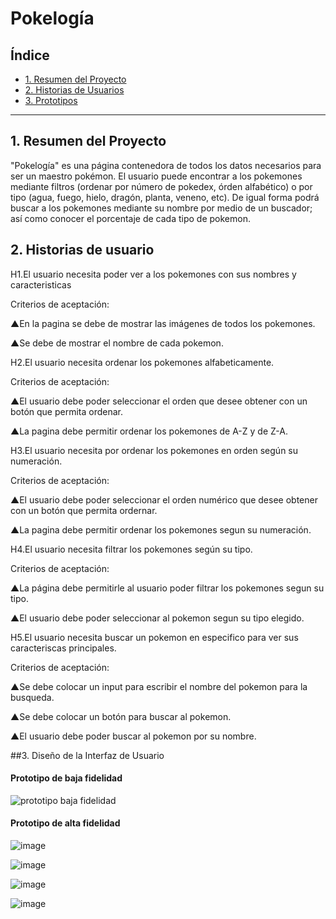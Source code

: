 # Pokelogía

## Índice

* [1. Resumen del Proyecto](#1-resumen-del-proyecto)
* [2. Historias de Usuarios](#2-historias-de-usuario)
* [3. Prototipos](#3-prototipos)

***

## 1. Resumen del Proyecto
"Pokelogía" es una página contenedora de todos los datos necesarios para ser un maestro pokémon. El usuario puede encontrar a los pokemones mediante filtros (ordenar por número de pokedex, órden alfabético) o por tipo (agua, fuego, hielo, dragón, planta, veneno, etc). De igual forma podrá buscar a los pokemones mediante su nombre por medio de un buscador; así como conocer el porcentaje de cada tipo de pokemon.


## 2. Historias de usuario

H1.El usuario necesita poder  ver a los pokemones con sus nombres  y caracteristicas


Criterios de aceptación:

 ▲En la pagina se debe de mostrar las imágenes de todos los pokemones.

 ▲Se debe de mostrar el nombre de cada pokemon.
 
 H2.El usuario necesita ordenar los pokemones alfabeticamente.
 
 Criterios de aceptación:
 
 ▲El usuario debe poder seleccionar el orden que desee obtener con un botón que permita ordenar.
 
 ▲La pagina debe permitir ordenar los pokemones de A-Z y de Z-A.
 
 H3.El usuario necesita por ordenar los pokemones en orden según su numeración. 
 
 Criterios de aceptación:
 
 ▲El usuario debe poder seleccionar el orden numérico que desee obtener con un botón que permita ordernar.
 
 ▲La pagina debe permitir ordenar los pokemones segun su numeración.
 
 H4.El usuario necesita filtrar los pokemones según su tipo. 
 
 Criterios de aceptación:
 
 ▲La página debe permitirle al usuario poder filtrar los pokemones segun su tipo.
 
 ▲El usuario debe poder seleccionar al pokemon segun su tipo elegido.
 
  H5.El usuario necesita buscar un pokemon en especifico para ver sus caracteriscas principales. 
 
 Criterios de aceptación:
 
 ▲Se debe colocar un input para escribir el nombre del pokemon para la busqueda.
 
 ▲Se debe colocar un botón para buscar al pokemon.
 
 ▲El usuario debe poder buscar al pokemon por su nombre.


##3. Diseño de la Interfaz de Usuario

#### Prototipo de baja fidelidad

![prototipo baja fidelidad](https://user-images.githubusercontent.com/105623403/182524922-5c9fdb51-65fa-4d10-9d6c-fcc5ae279c39.jpeg)


#### Prototipo de alta fidelidad

![image](https://user-images.githubusercontent.com/105660261/182526212-cc4a9c0b-c585-44d8-9e5b-33371a61e630.png)

![image](https://user-images.githubusercontent.com/105660261/182526306-c65402d9-8bbd-4cc2-85ef-5defcddd1ffb.png)

![image](https://user-images.githubusercontent.com/105660261/182526345-c296eb1a-79e0-4ddb-9c05-2a152a7463d4.png)

![image](https://user-images.githubusercontent.com/105660261/182526367-4ae356c3-0910-4e0e-a77f-3803f462c354.png)




